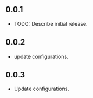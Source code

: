 ## 0.0.1

* TODO: Describe initial release.

## 0.0.2

* update configurations.

## 0.0.3

* Update configurations.
